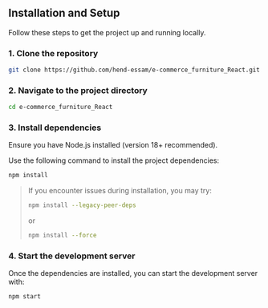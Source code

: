 ## Installation and Setup

Follow these steps to get the project up and running locally.

### 1. Clone the repository

```bash
git clone https://github.com/hend-essam/e-commerce_furniture_React.git
```

### 2. Navigate to the project directory

```bash
cd e-commerce_furniture_React
```
### 3. Install dependencies
Ensure you have Node.js installed (version 18+ recommended).

Use the following command to install the project dependencies:

```bash
npm install
```

> If you encounter issues during installation, you may try:
>
> ```bash
> npm install --legacy-peer-deps
> ```
>
> or
>
> ```bash
> npm install --force
> ```
    
### 4. Start the development server
Once the dependencies are installed, you can start the development server with:

```bash
npm start
```
